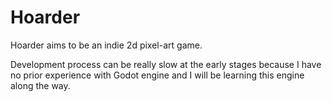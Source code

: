# Hoarder
Hoarder aims to be an indie 2d pixel-art game.



Development process can be really slow at the early stages because I have no prior experience with Godot engine and I will be learning this engine along the way.
